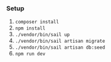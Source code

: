 ### Setup

1. ```composer install```
2. ```npm install```
3. ```./vendor/bin/sail up```
1. ```./vendor/bin/sail artisan migrate```
1. ```./vendor/bin/sail artisan db:seed```
1. ```npm run dev```